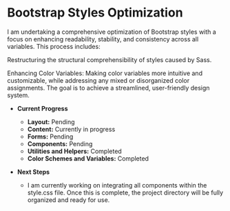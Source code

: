 # Bootstrap Styles Optimization

I am undertaking a comprehensive optimization of Bootstrap styles with a focus on enhancing readability, stability, and consistency across all variables. This process includes:

Restructuring the structural comprehensibility of styles caused by Sass.

Enhancing Color Variables: Making color variables more intuitive and customizable, while addressing any mixed or disorganized color assignments. The goal is to achieve a streamlined, user-friendly design system.

- **Current Progress**
  - **Layout:** Pending
  - **Content:** Currently in progress
  - **Forms:** Pending
  - **Components:** Pending
  - **Utilities and Helpers:** Completed
  - **Color Schemes and Variables:** Completed

- **Next Steps**
  - I am currently working on integrating all components within the style.css file. Once this is complete, the project directory will be fully organized and ready for use.
